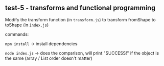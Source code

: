 ## test-5 - transforms and functional programming

Modify the transform function (in `transform.js`) to transform fromShape to toShape (in `index.js`)

commands:

`npm install` -> install dependencies

`node index.js` -> does the comparison, will print "SUCCESS!" if the object is the same (array / List order doesn't matter)
